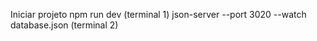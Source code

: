 Iniciar projeto
    npm run dev (terminal 1)
    json-server --port 3020 --watch database.json (terminal 2)
    